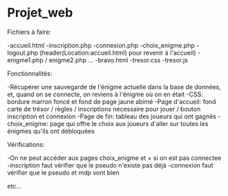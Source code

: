 # Projet_web

Fichiers à faire:

-accueil.html
-inscription.php
-connexion.php
-choix_enigme.php
-logout.php (header(Location:accueil.html) pour revenir à l'accueil)
-enigme1.php / enigme2.php ...
-bravo.html
-tresor.css
-tresor.js

Fonctionnalités:

-Récupérer une sauvegarde de l'énigme actuelle dans la base de données, et, quand on se connecte, on reviens à l'énigme où on en était
-CSS: bordure marron foncé et fond de page jaune abimé
-Page d'accueil: fond carte de trésor / règles / inscriptions nécessaire pour jouer / bouton inscription et connexion
-Page de fin: tableau des joueurs qui ont gagnés
-choix_enigme: page qui offre le choix aux joueurs d'aller sur toutes les énigmes qu'ils ont débloquées

Vérifications:

-On ne peut accéder aux pages choix_enigme et + si on est pas connectee
-inscription faut vérifier que le pseudo n'existe pas déjà
-connexion faut vérifier que le pseudo et mdp vont bien

etc...

